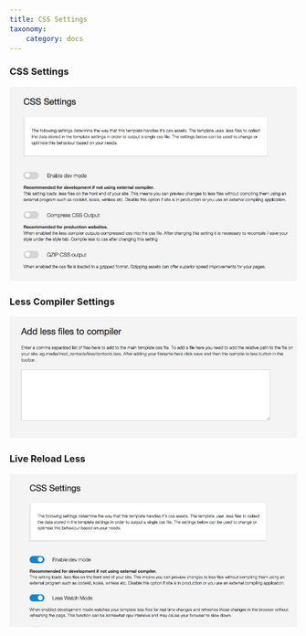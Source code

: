 ```yaml
---
title: CSS Settings
taxonomy:
    category: docs
---
```



### CSS Settings
![Css Settings](css.jpg)
  
  
### Less Compiler Settings
![Less Compiler](less-compiler.jpg)
  

### Live Reload Less
![Live Reload Less](less-live-watch.jpg)



  